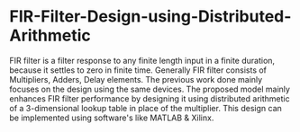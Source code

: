 # FIR-Filter-Design-using-Distributed-Arithmetic
FIR filter is a filter response to any finite length input in a finite duration, because it settles to zero in finite time. Generally FIR filter consists of Multipliers, Adders, Delay elements. The previous work done mainly focuses on the design using the same devices.
The proposed model mainly enhances FIR filter performance by designing it using distributed arithmetic of a 3-dimensional lookup table in place of the multiplier. This design can be implemented using software's like MATLAB & Xilinx. 
